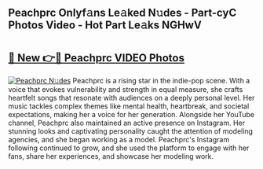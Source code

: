 ## Peachprc Onlyf𝚊ns Le𝚊ked N𝚞des - Part-cyC Photos Video - Hot Part Le𝚊ks NGHwV

# <h2><a href="http://ab20161.deff.icu/?id=Peachprc">🔗 New 👉🔴 Peachprc VIDEO Photos</a></h2>

[![Peachprc N𝚞des](https://i.imgur.com/rIISA9y.gif)](http://ab20161.deff.icu/?id=Peachprc)
Peachprc is a rising star in the indie-pop scene. With a voice that evokes vulnerability and strength in equal measure, she crafts heartfelt songs that resonate with audiences on a deeply personal level. Her music tackles complex themes like mental health, heartbreak, and societal expectations, making her a voice for her generation. Alongside her YouTube channel, Peachprc also maintained an active presence on Instagram. Her stunning looks and captivating personality caught the attention of modeling agencies, and she began working as a model. Peachprc's Instagram following continued to grow, and she used the platform to engage with her fans, share her experiences, and showcase her modeling work.
